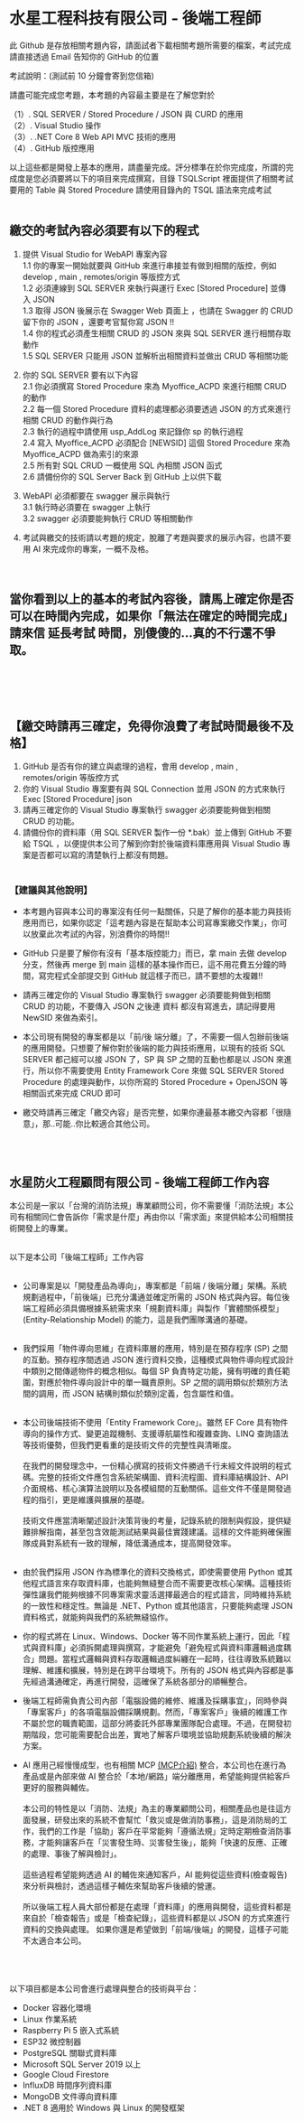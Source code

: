 # 水星工程科技有限公司 - 後端工程師

此 Github 是存放相關考題內容，請面試者下載相關考題所需要的檔案，考試完成請直接透過 Email 告知你的 GitHub 的位置

考試說明：(測試前 10 分鐘會寄到您信箱)

請盡可能完成您考題，本考題的內容最主要是在了解您對於

（1）. SQL SERVER / Stored Procedure / JSON 與 CURD 的應用<BR>
（2）. Visual Studio 操作<BR>
（3）. .NET Core 8 Web API MVC 技術的應用<BR>
（4）. GitHub 版控應用<BR>

以上這些都是開發上基本的應用，請盡量完成。評分標準在於你完成度，所謂的完成度是您必須要將以下的項目來完成撰寫，目錄 TSQLScript 裡面提供了相關考試要用的 Table 與 Stored Procedure 請使用目錄內的 TSQL 語法來完成考試<BR><BR>

## 繳交的考試內容必須要有以下的程式

1. 提供 Visual Studio for WebAPI 專案內容<BR>
   1.1 你的專案一開始就要與 GitHub 來進行串接並有做到相關的版控，例如 develop , main , remotes/origin 等版控方式<BR>
   1.2 必須連線到 SQL SERVER 來執行與運行 Exec [Stored Procedure] 並傳入 JSON <BR>
   1.3 取得 JSON 後展示在 Swagger Web 頁面上 ，也請在 Swagger 的 CRUD 留下你的 JSON ，還要考官幫你寫 JSON !!<BR>
   1.4 你的程式必須產生相關 CRUD 的 JSON 來與 SQL SERVER 進行相關存取動作<BR>
   1.5 SQL SERVER 只能用 JSON 並解析出相關資料並做出 CRUD 等相關功能<br>

2. 你的 SQL SERVER 要有以下內容<BR>
   2.1 你必須撰寫 Stored Procedure 來為 Myoffice_ACPD 來進行相關 CRUD 的動作<BR>
   2.2 每一個 Stored Procedure 資料的處理都必須要透過 JSON 的方式來進行相關 CRUD 的動作與行為<BR>
   2.3 執行的過程中請使用 usp_AddLog 來記錄你 sp 的執行過程<BR>
   2.4 寫入 Myoffice_ACPD 必須配合 [NEWSID] 這個 Stored Procedure 來為 Myoffice_ACPD 做為索引的來源<BR>
   2.5 所有對 SQL CRUD 一概使用 SQL 內相關 JSON 函式<BR>
   2.6 請備份你的 SQL Server Back 到 GitHub 上以供下載<BR>

3. WebAPI 必須都要在 swagger 展示與執行<BR>
   3.1 執行時必須要在 swagger 上執行<BR>
   3.2 swagger 必須要能夠執行 CRUD 等相關動作<br>

4. 考試與繳交的技術請以考題的規定，脫離了考題與要求的展示內容，也請不要用 AI 來完成你的專案，一概不及格。<br><br><br>

## 當你看到以上的基本的考試內容後，請馬上確定你是否可以在時間內完成，如果你「無法在確定的時間完成」請來信 延長考試 時間，別傻傻的...真的不行還不爭取。<BR><BR><BR><BR>

## 【繳交時請再三確定，免得你浪費了考試時間最後不及格】

1. GitHub 是否有你的建立與處理的過程，會用 develop , main , remotes/origin 等版控方式<BR>
2. 你的 Visual Studio 專案要有與 SQL Connection 並用 JSON 的方式來執行 Exec [Stored Procedure] json <BR>
3. 請再三確定你的 Visual Studio 專案執行 swagger 必須要能夠做到相關 CRUD 的功能。<BR>
4. 請備份你的資料庫（用 SQL SERVER 製作一份 *.bak）並上傳到 GitHub 不要給 TSQL ，以便提供本公司了解到你對於後端資料庫應用與 Visual Studio 專案是否都可以寫的清楚執行上都沒有問題。<BR><BR>

### 【建議與其他說明】

- 本考題內容與本公司的專案沒有任何一點關係，只是了解你的基本能力與技術應用而已，如果你認定「這考題內容是在幫助本公司寫專案繳交作業」，你可以放棄此次考試的內容，別浪費你的時間!!<BR>
- GitHub 只是要了解你有沒有「基本版控能力」而已，拿 main 去做 develop 分支，然後再 merge 到 main 這樣的基本操作而已，這不用花費五分鐘的時間，寫完程式全部提交到 GitHub 就這樣子而已，請不要想的太複雜!!<BR>

- 請再三確定你的 Visual Studio 專案執行 swagger 必須要能夠做到相關 CRUD 的功能，不要傳入 JSON 之後連 資料 都沒有寫進去，請記得要用 NewSID 來做為索引。<BR>

- 本公司現有開發的專案都是以「前/後 端分離」了，不需要一個人包辦前後端的應用開發。只想要了解你對於後端的能力與技術應用，以現有的技術 SQL SERVER 都己經可以接 JSON 了，SP 與 SP 之間的互動也都是以 JSON 來進行，所以你不需要使用 Entity Framework Core 來做 SQL SERVER Stored Procedure 的處理與動作，以你所寫的 Stored Procedure + OpenJSON 等相關函式來完成 CRUD 即可<BR>
- 繳交時請再三確定「繳交內容」是否完整，如果你連最基本繳交內容都「很隨意」，那..可能..你比較適合其他公司。

<BR><BR>

## 水星防火工程顧問有限公司 - 後端工程師工作內容

本公司是一家以「台灣的消防法規」專業顧問公司，你不需要懂「消防法規」本公司有相關同仁會告訴你「需求是什麼」再由你以「需求面」來提供給本公司相關技術開發上的專業。<br><br>

以下是本公司「後端工程師」工作內容<BR><BR>

- 公司專案是以「開發產品為導向」，專案都是「前端 / 後端分離」架構。系統規劃過程中，「前後端」已充分溝通並確定所需的 JSON 格式與內容。每位後端工程師必須具備根據系統需求來「規劃資料庫」與製作「實體關係模型」(Entity-Relationship Model) 的能力，這是我們團隊溝通的基礎。<BR><BR>

- 我們採用「物件導向思維」在資料庫層的應用，特別是在預存程序 (SP) 之間的互動。預存程序間透過 JSON 進行資料交換，這種模式與物件導向程式設計中類別之間傳遞物件的概念相似。每個 SP 負責特定功能，擁有明確的責任範圍，對應於物件導向設計中的單一職責原則。SP 之間的調用類似於類別方法間的調用，而 JSON 結構則類似於類別定義，包含屬性和值。<BR><BR>
- 本公司後端技術不使用「Entity Framework Core」。雖然 EF Core 具有物件導向的操作方式、變更追蹤機制、支援導航屬性和複雜查詢、LINQ 查詢語法等技術優勢，但我們更看重的是技術文件的完整性與清晰度。<BR><BR>
在我們的開發理念中，一份精心撰寫的技術文件勝過千行未經文件說明的程式碼。完整的技術文件應包含系統架構圖、資料流程圖、資料庫結構設計、API 介面規格、核心演算法說明以及各模組間的互動關係。這些文件不僅是開發過程的指引，更是維護與擴展的基礎。<BR><BR>
技術文件應當清晰闡述設計決策背後的考量，記錄系統的限制與假設，提供疑難排解指南，甚至包含效能測試結果與最佳實踐建議。這樣的文件能夠確保團隊成員對系統有一致的理解，降低溝通成本，提高開發效率。<BR><BR>

- 由於我們採用 JSON 作為標準化的資料交換格式，即使需要使用 Python 或其他程式語言來存取資料庫，也能夠無縫整合而不需要更改核心架構。這種技術彈性讓我們能夠根據不同專案需求靈活選擇最適合的程式語言，同時維持系統的一致性和穩定性。無論是 .NET、Python 或其他語言，只要能夠處理 JSON 資料格式，就能夠與我們的系統無縫協作。

- 你的程式將在 Linux、Windows、Docker 等不同作業系統上運行，因此「程式與資料庫」必須拆開處理與撰寫，才能避免「避免程式與資料庫邏輯過度耦合」問題。當程式邏輯與資料存取邏輯過度糾纏在一起時，往往導致系統難以理解、維護和擴展，特別是在跨平台環境下。所有的 JSON 格式與內容都是事先經過溝通確定，再進行開發，這確保了系統各部分的順暢整合。

- 後端工程師需負責公司內部「電腦設備的維修、維護及採購事宜」，同時參與「專案客戶」的各項電腦設備採購規劃。然而，「專案客戶」後續的維護工作不屬於您的職責範圍，這部分將委託外部專業團隊配合處理。不過，在開發初期階段，您可能需要配合出差，實地了解客戶環境並協助規劃系統後續的解決方案。

- AI 應用己經慢慢成型，也有相關 MCP  [(MCP介紹)](https://is.gd/OB7OHD) 整合，本公司也在進行為產品或是內部來做 AI 整合於「本地/網路」端分離應用，希望能夠提供給客戶更好的服務與輔佐。<BR><BR>
本公司的特性是以「消防、法規」為主的專業顧問公司，相關產品也是往這方面發展，研發出來的系統不會幫忙「救災或是做消防事務」，這是消防局的工作，我們的工作是「協助」客戶在平常能夠「遵循法規」定時定期檢查消防事務，才能夠讓客戶在「災害發生時、災害發生後」，能夠「快速的反應、正確的處理、事後了解與檢討」。
<BR><BR>
這些過程希望能夠透過 AI 的輔佐來通知客戶，AI 能夠從這些資料(檢查報告)來分析與檢討，透過這樣子輔佐來幫助客戶後續的營運。<BR><BR>
所以後端工程人員大部份都是在處理「資料庫」的應用與開發，這些資料都是來自於「檢查報告」或是「檢查紀錄」，這些資料都是以 JSON 的方式來進行資料的交換與處理。 如果你還是希望做到「前端/後端」的開發，這樣子可能不太適合本公司。<BR><BR>






<BR><BR>
以下項目都是本公司會進行處理與整合的技術與平台：

- Docker 容器化環境
- Linux 作業系統
- Raspberry Pi 5 嵌入式系統
- ESP32 微控制器
- PostgreSQL 關聯式資料庫
- Microsoft SQL Server 2019 以上
- Google Cloud Firestore
- InfluxDB 時間序列資料庫
- MongoDB 文件導向資料庫
- .NET 8 適用於 Windows 與 Linux 的開發框架

